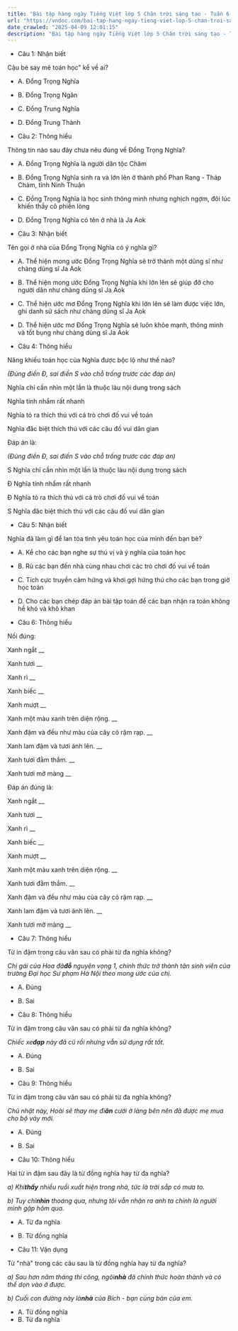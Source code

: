 ```yaml
---
title: "Bài tập hàng ngày Tiếng Việt lớp 5 Chân trời sáng tạo - Tuần 6 - Thứ 4 gồm các câu hỏi tổng hợp nội dung Đọc hiểu văn bản và Luyện từ và câu được học ở Tuần 6 trong chương trình Tiếng Việt lớp 5 Tập 1 Chân trời sáng tạo."
url: "https://vndoc.com/bai-tap-hang-ngay-tieng-viet-lop-5-chan-troi-sang-tao-tuan-6-thu-4-327441"
date_crawled: "2025-04-09 12:01:15"
description: "Bài tập hàng ngày Tiếng Việt lớp 5 Chân trời sáng tạo - Tuần 6 - Thứ 4 gồm các câu hỏi tổng hợp nội dung Đọc hiểu văn bản và Luyện từ và câu được học ở Tuần 6 trong chương trình Tiếng Việt lớp 5 Tập 1 Chân trời sáng tạo."
---
```


* Câu 1:  Nhận biết

Cậu bé say mê toán học" kể về ai?

  * A. Đổng Trọng Nghĩa 
  * B. Đổng Trọng Ngân 
  * C. Đổng Trung Nghĩa 
  * D. Đổng Trung Thành 



* Câu 2:  Thông hiểu

Thông tin nào sau đây chưa nêu đúng về Đổng Trọng Nghĩa?

  * A. Đổng Trọng Nghĩa là người dân tộc Chăm 
  * B. Đổng Trọng Nghĩa sinh ra và lớn lên ở thành phố Phan Rang - Tháp Chàm, tỉnh Ninh Thuận 
  * C. Đổng Trọng Nghĩa là học sinh thông minh nhưng nghịch ngợm, đôi lúc khiến thầy cô phiền lòng 
  * D. Đổng Trọng Nghĩa có tên ở nhà là Ja Aok 



* Câu 3:  Nhận biết

Tên gọi ở nhà của Đổng Trọng Nghĩa có ý nghĩa gì?

  * A. Thể hiện mong ước Đổng Trọng Nghĩa sẽ trở thành một dũng sĩ như chàng dũng sĩ Ja Aok 
  * B. Thể hiện mong ước Đổng Trọng Nghĩa khi lớn lên sẽ giúp đỡ cho người dân như chàng dũng sĩ Ja Aok 
  * C. Thể hiện ước mơ Đổng Trọng Nghĩa khi lớn lên sẽ làm được việc lớn, ghi danh sử sách như chàng dũng sĩ Ja Aok 
  * D. Thể hiện ước mơ Đổng Trọng Nghĩa sẽ luôn khỏe mạnh, thông minh và tốt bụng như chàng dũng sĩ Ja Aok 



* Câu 4:  Thông hiểu

Năng khiếu toán học của Nghĩa được bộc lộ như thế nào?

_(Đúng điền Đ, sai điền S vào chỗ trống trước các đáp án)_

Nghĩa chỉ cần nhìn một lần là thuộc làu nội dung trong sách

Nghĩa tính nhẩm rất nhanh

Nghĩa tỏ ra thích thú với cá trò chơi đố vui về toán

Nghĩa đăc biệt thích thú với các câu đố vui dân gian

Đáp án là:

_(Đúng điền Đ, sai điền S vào chỗ trống trước các đáp án)_

S Nghĩa chỉ cần nhìn một lần là thuộc làu nội dung trong sách

Đ Nghĩa tính nhẩm rất nhanh

Đ Nghĩa tỏ ra thích thú với cá trò chơi đố vui về toán

S Nghĩa đăc biệt thích thú với các câu đố vui dân gian

* Câu 5:  Nhận biết

Nghĩa đã làm gì để lan tỏa tình yêu toán học của mình đến bạn bè?

  * A. Kể cho các bạn nghe sự thú vị và ý nghĩa của toán học 
  * B. Rủ các bạn đến nhà cùng nhau chơi các trò chơi đố vui vể toán 
  * C. Tích cực truyền cảm hứng và khơi gợi hứng thú cho các bạn trong giờ học toán 
  * D. Cho các bạn chép đáp án bài tập toán để các bạn nhận ra toán không hề khó và khô khan 



* Câu 6:  Thông hiểu

Nối đúng:

Xanh ngắt  __

Xanh tươi __

Xanh rì __

Xanh biếc __

Xanh mượt __

Xanh một màu xanh trên diện rộng. __

Xanh đậm và đều như màu của cây cỏ rậm rạp. __

Xanh lam đậm và tươi ánh lên. __

Xanh tươi đằm thắm. __

Xanh tươi mỡ màng __

Đáp án đúng là:

Xanh ngắt __

Xanh tươi __

Xanh rì __

Xanh biếc __

Xanh mượt __

Xanh một màu xanh trên diện rộng. __

Xanh tươi đằm thắm. __

Xanh đậm và đều như màu của cây cỏ rậm rạp. __

Xanh lam đậm và tươi ánh lên. __

Xanh tươi mỡ màng __

* Câu 7: Thông hiểu

Từ in đậm trong câu văn sau có phải từ đa nghĩa không?

_Chị gái của Hoa đã**đỗ** nguyện vọng 1, chính thức trở thành tân sinh viên của trường Đại học Sư phạm Hà Nội theo mong ước của chị._

  * A. Đúng 
  * B. Sai 



* Câu 8:  Thông hiểu

Từ in đậm trong câu văn sau có phải từ đa nghĩa không?

_Chiếc xe**đạp** này đã cũ rồi nhưng vẫn sử dụng rất tốt._

  * A. Đúng 
  * B. Sai 



* Câu 9:  Thông hiểu

Từ in đậm trong câu văn sau có phải từ đa nghĩa không?

_Chủ nhật này, Hoài sẽ thay mẹ đi**ăn** cưới ở làng bên nên đã được mẹ mua cho bộ váy mới._

  * A. Đúng 
  * B. Sai 



* Câu 10:  Thông hiểu

Hai từ in đậm sau đây là từ đồng nghĩa hay từ đa nghĩa?

_a) Khi**thấy** nhiều ruồi xuất hiện trong nhà, tức là trời sắp có mưa to._

_b) Tuy chỉ**nhìn** thoáng qua, nhưng tôi vẫn nhận ra anh ta chính là người mình gặp hôm qua._

  * A. Từ đa nghĩa 
  * B. Từ đồng nghĩa 



* Câu 11:  Vận dụng

Từ "nhà" trong các câu sau là từ đồng nghĩa hay từ đa nghĩa?

_a) Sau hơn năm tháng thi công, ngôi**nhà** đã chính thức hoàn thành và có thể dọn vào ở được._

_b) Cuối con đường này là**nhà** của Bích - bạn cùng bàn của em._

  * A. Từ đồng nghĩa 
  * B. Từ đa nghĩa 


